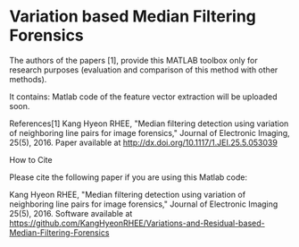 # Variation based Median Filtering Forensics

The authors of the papers [1], provide this MATLAB toolbox only for research purposes (evaluation and comparison of this method with other methods).

It contains: Matlab code of the feature vector extraction will be uploaded soon.

References[1] Kang Hyeon RHEE, "Median filtering detection using variation of neighboring line pairs for image forensics," Journal of Electronic Imaging, 25(5), 2016. Paper available at http://dx.doi.org/10.1117/1.JEI.25.5.053039

How to Cite

Please cite the following paper if you are using this Matlab code:

Kang Hyeon RHEE, "Median filtering detection using variation of neighboring line pairs for image forensics," Journal of Electronic Imaging 25(5), 2016. Software available at https://github.com/KangHyeonRHEE/Variations-and-Residual-based-Median-Filtering-Forensics
